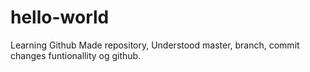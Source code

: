 # hello-world
Learning Github
Made repository, Understood master, branch, commit changes funtionallity og github.
